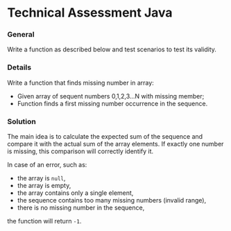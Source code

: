 # Technical Assessment Java

### General
Write a function as described below and test scenarios to test its validity.

### Details
Write a function that finds missing number in array:
 - Given array of sequent numbers 0,1,2,3...N with missing member;
 - Function finds a first missing number occurrence in the sequence.

### Solution
The main idea is to calculate the expected sum of the sequence and compare it with the 
actual sum of the array elements. If exactly one number is missing, this comparison will 
correctly identify it.

In case of an error, such as:
 - the array is `null`,
 - the array is empty,
 - the array contains only a single element,
 - the sequence contains too many missing numbers (invalid range),
 - there is no missing number in the sequence,  

the function will return `-1`.